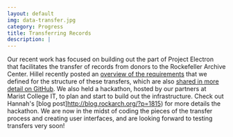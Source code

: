 ```yaml
---
layout: default
img: data-transfer.jpg
category: Progress
title: Transferring Records
description: |
---
```

  Our recent work has focused on building out the part of Project Electron that facilitates the transfer of records from donors to the Rockefeller Archive Center. Hillel recently posted an [overview of the requirements](http://blog.rockarch.org/?p=1784) that we defined for the structure of these transfers, which are also [shared in more detail on GitHub](https://github.com/RockefellerArchiveCenter/project_electron/tree/master/transfer). We also held a hackathon, hosted by our partners at Marist College IT, to plan and start to build out the infrastructure. Check out Hannah's [blog post]http://blog.rockarch.org/?p=1815) for more details the hackathon. We are now in the midst of coding the pieces of the transfer process and creating user interfaces, and are looking forward to testing transfers very soon!  
